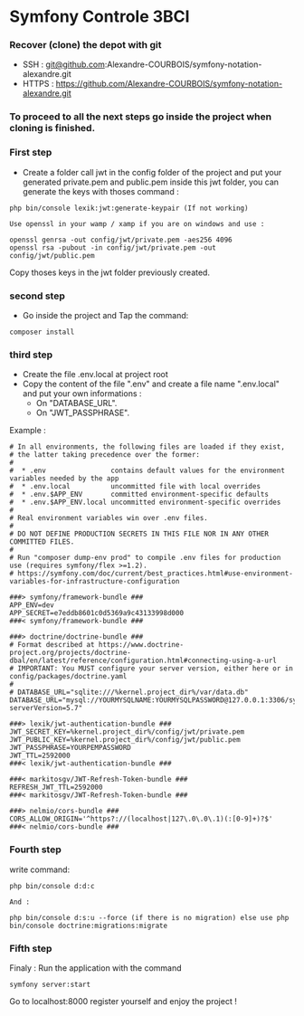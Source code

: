 # Symfony Controle 3BCI

### Recover (clone) the depot with git
* SSH : git@github.com:Alexandre-COURBOIS/symfony-notation-alexandre.git
* HTTPS : https://github.com/Alexandre-COURBOIS/symfony-notation-alexandre.git

### To proceed to all the next steps go inside the project when cloning is finished.

### First step
* Create a folder call jwt in the config folder of the project and put your generated private.pem and public.pem inside this jwt folder, you can generate the keys with thoses command : 

```
php bin/console lexik:jwt:generate-keypair (If not working) 

Use openssl in your wamp / xamp if you are on windows and use : 

openssl genrsa -out config/jwt/private.pem -aes256 4096
openssl rsa -pubout -in config/jwt/private.pem -out config/jwt/public.pem

```

Copy thoses keys in the jwt folder previously created.

### second step
* Go inside the project and Tap the command:
```
composer install
```

### third step

* Create the file .env.local at project root
* Copy the content of the file ".env" and create a file name ".env.local" and put your own informations :
    * On "DATABASE_URL".
    * On "JWT_PASSPHRASE".


Example :

```
# In all environments, the following files are loaded if they exist,
# the latter taking precedence over the former:
#
#  * .env                contains default values for the environment variables needed by the app
#  * .env.local          uncommitted file with local overrides
#  * .env.$APP_ENV       committed environment-specific defaults
#  * .env.$APP_ENV.local uncommitted environment-specific overrides
#
# Real environment variables win over .env files.
#
# DO NOT DEFINE PRODUCTION SECRETS IN THIS FILE NOR IN ANY OTHER COMMITTED FILES.
#
# Run "composer dump-env prod" to compile .env files for production use (requires symfony/flex >=1.2).
# https://symfony.com/doc/current/best_practices.html#use-environment-variables-for-infrastructure-configuration

###> symfony/framework-bundle ###
APP_ENV=dev
APP_SECRET=e7eddb8601c0d5369a9c43133998d000
###< symfony/framework-bundle ###

###> doctrine/doctrine-bundle ###
# Format described at https://www.doctrine-project.org/projects/doctrine-dbal/en/latest/reference/configuration.html#connecting-using-a-url
# IMPORTANT: You MUST configure your server version, either here or in config/packages/doctrine.yaml
#
# DATABASE_URL="sqlite:///%kernel.project_dir%/var/data.db"
DATABASE_URL="mysql://YOURMYSQLNAME:YOURMYSQLPASSWORD@127.0.0.1:3306/symfonyB3?serverVersion=5.7"

###> lexik/jwt-authentication-bundle ###
JWT_SECRET_KEY=%kernel.project_dir%/config/jwt/private.pem
JWT_PUBLIC_KEY=%kernel.project_dir%/config/jwt/public.pem
JWT_PASSPHRASE=YOURPEMPASSWORD
JWT_TTL=2592000
###< lexik/jwt-authentication-bundle ###

###< markitosgv/JWT-Refresh-Token-bundle ###
REFRESH_JWT_TTL=2592000
###< markitosgv/JWT-Refresh-Token-bundle ###

###> nelmio/cors-bundle ###
CORS_ALLOW_ORIGIN='^https?://(localhost|127\.0\.0\.1)(:[0-9]+)?$'
###< nelmio/cors-bundle ###
```

### Fourth step
write command: 
```
php bin/console d:d:c 

And : 

php bin/console d:s:u --force (if there is no migration) else use php bin/console doctrine:migrations:migrate
```

### Fifth step

Finaly : Run the application with the command

```
symfony server:start
```

Go to localhost:8000 register yourself and enjoy the project !